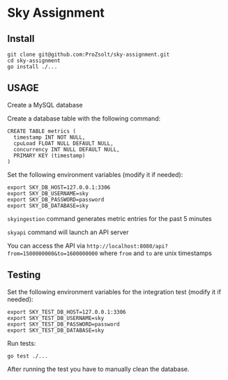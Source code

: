 # Sky Assignment

## Install

```
git clone git@github.com:ProZsolt/sky-assignment.git
cd sky-assignment
go install ./...
```

## USAGE

Create a MySQL database

Create a database table with the following command:

```
CREATE TABLE metrics (
  timestamp INT NOT NULL,
  cpuLoad FLOAT NULL DEFAULT NULL,
  concurrency INT NULL DEFAULT NULL,
  PRIMARY KEY (timestamp)
)
```

Set the following environment variables (modify it if needed):

```
export SKY_DB_HOST=127.0.0.1:3306
export SKY_DB_USERNAME=sky
export SKY_DB_PASSWORD=password
export SKY_DB_DATABASE=sky
```

`skyingestion` command generates metric entries for the past 5 minutes

`skyapi` command will launch an API server

You can access the API via `http://localhost:8080/api?from=1500000000&to=1600000000` where `from` and `to` are unix timestamps

## Testing

Set the following environment variables for the integration test (modify it if needed):

```
export SKY_TEST_DB_HOST=127.0.0.1:3306
export SKY_TEST_DB_USERNAME=sky
export SKY_TEST_DB_PASSWORD=password
export SKY_TEST_DB_DATABASE=sky
```

Run tests:

```
go test ./...
```

After running the test you have to manually clean the database.

